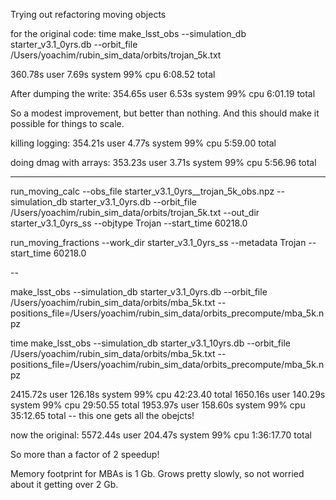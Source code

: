 Trying out refactoring moving objects

for the original code:
time make_lsst_obs --simulation_db starter_v3.1_0yrs.db --orbit_file /Users/yoachim/rubin_sim_data/orbits/trojan_5k.txt

 360.78s user 7.69s system 99% cpu 6:08.52 total


After dumping the write:
354.65s user 6.53s system 99% cpu 6:01.19 total

So a modest improvement, but better than nothing. And this should make it possible for things to scale.

killing logging:
 354.21s user 4.77s system 99% cpu 5:59.00 total


 doing dmag with arrays:
 353.23s user 3.71s system 99% cpu 5:56.96 total



 ----
 run_moving_calc --obs_file starter_v3.1_0yrs__trojan_5k_obs.npz --simulation_db starter_v3.1_0yrs.db --orbit_file /Users/yoachim/rubin_sim_data/orbits/trojan_5k.txt --out_dir starter_v3.1_0yrs_ss --objtype Trojan --start_time 60218.0 

 run_moving_fractions --work_dir starter_v3.1_0yrs_ss --metadata Trojan --start_time 60218.0


 --

 make_lsst_obs --simulation_db starter_v3.1_0yrs.db --orbit_file /Users/yoachim/rubin_sim_data/orbits/mba_5k.txt --positions_file=/Users/yoachim/rubin_sim_data/orbits_precompute/mba_5k.npz


time make_lsst_obs --simulation_db starter_v3.1_10yrs.db --orbit_file /Users/yoachim/rubin_sim_data/orbits/mba_5k.txt --positions_file=/Users/yoachim/rubin_sim_data/orbits_precompute/mba_5k.npz

2415.72s user 126.18s system 99% cpu 42:23.40 total
1650.16s user 140.29s system 99% cpu 29:50.55 total
1953.97s user 158.60s system 99% cpu 35:12.65 total -- this one gets all the obejcts!



now the original:
5572.44s user 204.47s system 99% cpu 1:36:17.70 total

So more than a factor of 2 speedup!


Memory footprint for MBAs is 1 Gb. Grows pretty slowly, so not worried about it getting over 2 Gb.
